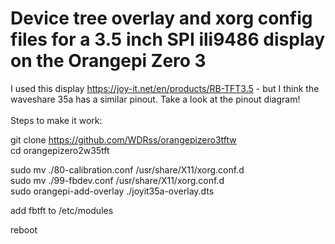 # Device tree overlay and xorg config files for a 3.5 inch SPI ili9486 display on the Orangepi Zero 3

I used this display https://joy-it.net/en/products/RB-TFT3.5 - but I think the waveshare 35a has a similar pinout. Take a look at the pinout diagram! </br>
</br>
Steps to make it work:

git clone https://github.com/WDRss/orangepizero3tftw</br>
cd orangepizero2w35tft</br>

sudo mv ./80-calibration.conf /usr/share/X11/xorg.conf.d </br>
sudo mv ./99-fbdev.conf /usr/share/X11/xorg.conf.d</br>
sudo orangepi-add-overlay ./joyit35a-overlay.dts</br>

add fbtft to /etc/modules</br>

reboot
